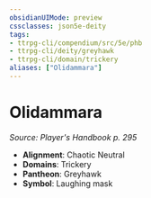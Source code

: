 ```yaml
---
obsidianUIMode: preview
cssclasses: json5e-deity
tags:
- ttrpg-cli/compendium/src/5e/phb
- ttrpg-cli/deity/greyhawk
- ttrpg-cli/domain/trickery
aliases: ["Olidammara"]
---
```

# Olidammara
*Source: Player's Handbook p. 295* 

- **Alignment**: Chaotic Neutral
- **Domains**: Trickery
- **Pantheon**: Greyhawk
- **Symbol**: Laughing mask